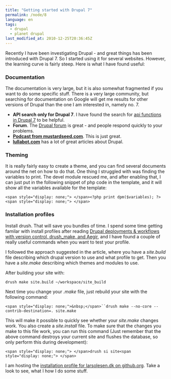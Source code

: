 ```yaml
---
title: "Getting started with Drupal 7"
permalink: /node/8
language: en
tags:
  - drupal
  - planet drupal
last_modified_at: 2010-12-25T20:36:45Z
---
```


Recently I have been investigating Drupal - and great things has been introduced with Drupal 7. So I started using it for several websites. However, the learning curve is fairly steep. Here is what I have found useful:

### Documentation

The documentation is very large, but it is also somewhat fragmented if you want to do some specific stuff. There is a very large community, but searching for documentation on Google will get me results for other versions of Drupal than the one I am interested in, namely no. 7.

- **API search only for Drupal 7**. I have found the search for [api functions in Drupal 7](http://api.drupal.org/api/search/7) to be helpful.
- **Forum**. The [Drupal forum](http://drupal.org/forum) is great - and people respond quickly to your problems.
- **[Podcast from mustardseed.com](http://mustardseedmedia.com/podcast/)**. This is just great.
- **[lullabot.com](http://www.lullabot.com)** has a lot of great articles about Drupal.

### Theming

It is really fairly easy to create a theme, and you can find several documents around the net on how to do that. One thing I struggled with was finding the variables to print. The devel module rescued me, and after enabling that, I can just put in the following snippet of php code in the template, and it will show all the variables available for the template:

```
<span style="display: none;"> </span><?php print dpm($variables); ?><span style="display: none;"> </span>
```
### Installation profiles

Install drush. That will save you bundles of time. I spend some time getting familar with install profiles after reading [Drupal deployments & workflows with version control, drush\_make, and Aegir](http://www.migueljacq.com/content/drupal-deployments-workflows-version-control-drushmake-and-aegir), and I have found a couple of really useful commands when you want to test your profile.

I followed the approach suggested in the article, where you have a _site.build_ file describing which drupal version to use and what profile to get. Then you have a _site.make_ describing which themes and modules to use.

After building your site with:

`drush make site.build ~/workspace/site_build`

Next time you change your _.make_ file, just rebuild your site with the following command:

`<span style="display: none;">&nbsp;</span>``drush make --no-core --contrib-destination=. site.make`

This will make it possible to quickly see whether your _site.make_ changes work. You also create a _site.install_ file. To make sure that the changes you make to this file work, you can run this command (Just remember that the above command destroys your current site and flushes the database, so only perform this during development):

```
<span style="display: none;"> </span>drush si site<span style="display: none;"> </span>
```
I am hosting the [installation profile for larsolesen.dk on github.org](http://github.org/lsolesen/larsolesen.dk). Take a look to see, what I how I do some stuff.
